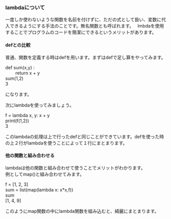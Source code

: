 ### lambdaについて
一度しか使わないような関数を名前を付けずに、ただの式として扱い、変数に代入できるようにする手法のことです。無名関数とも呼ばれます。  
lmbdaを使用することでプログラムのコードを簡潔にできるというメリットがあります。  
  
#### defとの比較  
普通、関数を定義する時はdefを用います。まずはdefで足し算をやってみます。  

def sum(x,y) :  
         return x + y  
sum(1,2)  
3  

になります。  
  
次にlambdaを使ってみましょう。  

f = lambda x, y: x + y  
print(f(1,2))  
3  

このlambdaの処理は上で行ったdefと同じことができています。defを使った時の上２行がlambdaを使うことによって１行にまとまります。  

#### 他の関数と組み合わせる
lambdaは他の関数と組み合わせて使うことでメリットがわかります。  
例としてmap()と組み合わせてみます。  

f = [1, 2, 3]  
sum = list(map(lambda x: x*x,f))  
sum  
[1, 4, 9]  

このようにmap関数の中にlambda関数を組み込むと、綺麗にまとまります。
